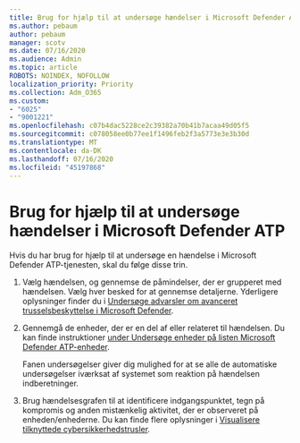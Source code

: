 ```yaml
---
title: Brug for hjælp til at undersøge hændelser i Microsoft Defender ATP
ms.author: pebaum
author: pebaum
manager: scotv
ms.date: 07/16/2020
ms.audience: Admin
ms.topic: article
ROBOTS: NOINDEX, NOFOLLOW
localization_priority: Priority
ms.collection: Adm_O365
ms.custom:
- "6025"
- "9001221"
ms.openlocfilehash: c07b4dac5228ce2c39382a70b41b7acaa49d05f5
ms.sourcegitcommit: c078058ee0b77ee1f1496feb2f3a5773e3e3b30d
ms.translationtype: MT
ms.contentlocale: da-DK
ms.lasthandoff: 07/16/2020
ms.locfileid: "45197868"
---
```

# <a name="need-help-investigating-incidents-in-microsoft-defender-atp"></a>Brug for hjælp til at undersøge hændelser i Microsoft Defender ATP

Hvis du har brug for hjælp til at undersøge en hændelse i Microsoft Defender ATP-tjenesten, skal du følge disse trin.

1. Vælg hændelsen, og gennemse de påmindelser, der er grupperet med hændelsen. Vælg hver besked for at gennemse detaljerne. Yderligere oplysninger finder du i [Undersøge advarsler om avanceret trusselsbeskyttelse i Microsoft Defender](https://docs.microsoft.com/windows/security/threat-protection/microsoft-defender-atp/investigate-alerts).
2. Gennemgå de enheder, der er en del af eller relateret til hændelsen. Du kan finde instruktioner [under Undersøge enheder på listen Microsoft Defender ATP-enheder](https://docs.microsoft.com/windows/security/threat-protection/microsoft-defender-atp/investigate-machines).<br/>
 
    Fanen undersøgelser giver dig mulighed for at se alle de automatiske undersøgelser iværksat af systemet som reaktion på hændelsen indberetninger.
3. Brug hændelsesgrafen til at identificere indgangspunktet, tegn på kompromis og anden mistænkelig aktivitet, der er observeret på enheden/enhederne. Du kan finde flere oplysninger i [Visualisere tilknyttede cybersikkerhedstrusler](https://docs.microsoft.com/windows/security/threat-protection/microsoft-defender-atp/investigate-incidents#visualizing-associated-cybersecurity-threats).  